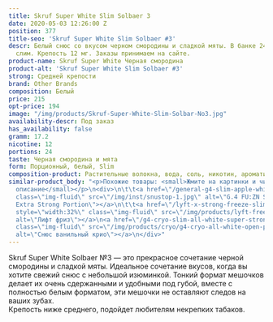```yaml
---
title: Skruf Super White Slim Solbaer 3
date: 2020-05-03 12:26:00 Z
position: 377
title-seo: 'Skruf Super White Slim Solbaer #3'
descr: Белый снюс со вкусом черном смородины и сладкой мяты. В банке 24 белые порции
  слим. Крепость 12 мг. Заказы принимаем на сайте.
product-name: Skruf Super White Черная смородина
product-alt: 'Skruf Super White Slim Solbaer #3'
strong: Средней крепости
brand: Other Brands
composition: Белый
price: 215
opt-price: 194
image: "/img/products/Skruf-Super-White-Slim-Solbar-No3.jpg"
availability-descr: Под заказ
has_availability: false
gramm: 17.2
nicotine: 12
portions: 24
taste: Черная смородина и мята
form: Порционный, белый, Slim
composition-product: Растительные волокна, вода, соль, никотин, ароматизатор
similar-product_body: "<p>Похожие товары: <small>Жмите на картинки и читайте полное
  описание</small></p>\n<div>\n\t\t<a href=\"/general-g4-slim-apple-white\"><img style=\"width:32%\"
  class=\"img-fluid\" src=\"/img/inst/snustop-1.jpg\" alt=\"G.4 FU:ZN Slim All White
  Extra Strong Portion\"></a>\n\t\t<a href=\"/lyft-x-strong-freeze-slim-white\"><img
  style=\"width:32%\" class=\"img-fluid\" src=\"/img/products/lyft-freeze/lyft-freeze-open.jpg\"
  alt=\"Лифт фриз\"></a>\n<a href=\"/g4-cryo-slim-all-white-super-strong\"><img style=\"width:32%\"
  class=\"img-fluid\" src=\"/img/products/cryo/g4-cryo-all-white-open-portion.jpg\"
  alt=\"Снюс ванильный крио\"></a>\n</div>"
---
```


Skruf Super White Solbaer №3 — это прекрасное сочетание черной смородины и сладкой мяты. Идеальное сочетание вкусов, когда вы хотите свежий снюс с небольшой изюминкой. Тонкий формат мешочков делает их очень сдержанными и удобными под губой, вместе с полностью белым форматом, эти мешочки не оставляют следов на ваших зубах.<br>
Крепость ниже среднего, подойдет любителям некрепких табаков.